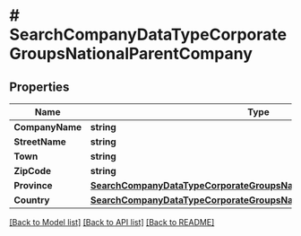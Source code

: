 # # SearchCompanyDataTypeCorporateGroupsNationalParentCompany


## Properties 


Name | Type | Description | Notes
------------ | ------------- | ------------- | -------------
**CompanyName**| **string** |   | [optional]
**StreetName**| **string** |   | [optional]
**Town**| **string** |   | [optional]
**ZipCode**| **string** |   | [optional]
**Province**| [**SearchCompanyDataTypeCorporateGroupsNationalParentCompanyProvince**](SearchCompanyDataTypeCorporateGroupsNationalParentCompanyProvince.md) |   | [optional]
**Country**| [**SearchCompanyDataTypeCorporateGroupsNationalParentCompanyCountry**](SearchCompanyDataTypeCorporateGroupsNationalParentCompanyCountry.md) |   | [optional]


[[Back to Model list]](../../README.md#models) [[Back to API list]](../../README.md#endpoints) [[Back to README]](../../README.md)

